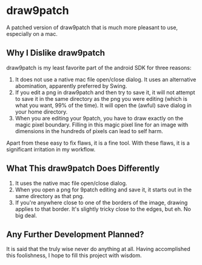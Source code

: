 draw9patch 
==========

A patched version of draw9patch that is much more pleasant to use, especially
on a mac.

Why I Dislike draw9patch 
------------------------

draw9patch is my least favorite part of the android SDK for three reasons:

1. It does not use a native mac file open/close dialog. It uses an alternative
abomination, apparently preferred by Swing.
2. If you edit a png in draw9patch and then try to save it, it will not attempt
to save it in the same directory as the png you were editing (which is what
you want, 99% of the time). It will open the (awful) save dialog in your
home directory.
3. When you are editing your 9patch, you have to draw exactly on the magic
pixel boundary. Filling in this magic pixel line for an image with
dimensions in the hundreds of pixels can lead to self harm.

Apart from these easy to fix flaws, it is a fine tool. With these flaws, it is
a significant irritation in my workflow.

What This draw9patch Does Differently
-------------------------------------

1. It uses the native mac file open/close dialog.
2. When you open a png for 9patch editing and save it, it starts out in 
the same directory as that png.
3. If you're anywhere close to one of the borders of the image, drawing
applies to that border. It's slightly tricky close to the edges, but eh. 
No big deal.

Any Further Development Planned?
--------------------------------

It is said that the truly wise never do anything at all. Having accomplished
this foolishness, I hope to fill this project with wisdom.
